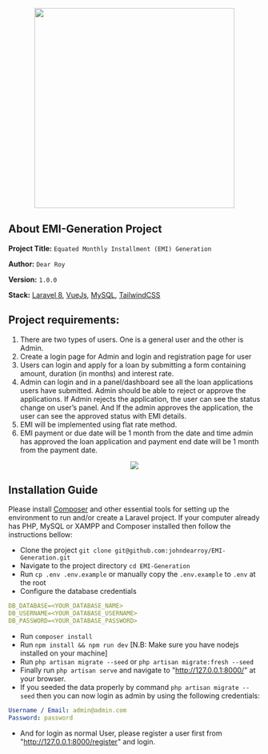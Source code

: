 <p align="center">
    <img src="https://i.ibb.co/8rdfXrh/imageonline-co-textimage.png" width="400">
</p>



## About EMI-Generation Project

<strong>Project Title:</strong> 
```Equated Monthly Installment (EMI) Generation```

<strong>Author:</strong> ```Dear Roy```

<strong>Version:</strong> ```1.0.0```

<strong>Stack:</strong> [Laravel 8](https://laravel.com/), [VueJs](https://vuejs.org/), [MySQL](https://www.mysql.com/), [TailwindCSS](https://tailwindcss.com/)

## Project requirements:

1. There are two types of users. One is a general user and the other is Admin.
2. Create a login page for Admin and login and registration page for user
3. Users can login and apply for a loan by submitting a form containing amount, duration (in
months) and interest rate.
4. Admin can login and in a panel/dashboard see all the loan applications users have submitted.
Admin should be able to reject or approve the applications. If Admin rejects the application, the
user can see the status change on user’s panel. And If the admin approves the application, the
user can see the approved status with EMI details.
5. EMI will be implemented using flat rate method.
6. EMI payment or due date will be 1 month from the date and time admin has approved the loan
application and payment end date will be 1 month from the payment date.

<p align="center">
    <img src="https://i.ibb.co/BfrRc3j/EMI-Generation.png">
</p>


## Installation Guide
Please install [Composer](https://getcomposer.org/) and other essential tools for setting up the environment to run and/or create a Laravel project.
If your computer already has PHP, MySQL or XAMPP and Composer installed then follow the instructions bellow:
* Clone the project ```git clone git@github.com:johndearroy/EMI-Generation.git```
* Navigate to the project directory ```cd EMI-Generation```
* Run ```cp .env .env.example``` or manually copy the ```.env.example``` to ```.env``` at the root
* Configure the database credentials
`````yaml
DB_DATABASE=<YOUR_DATABASE_NAME>
DB_USERNAME=<YOUR_DATABASE_USERNAME>
DB_PASSWORD=<YOUR_DATABASE_PASSWORD>
`````
* Run ```composer install```
* Run ```npm install && npm run dev``` [N.B: Make sure you have nodejs installed on your machine]
* Run ```php artisan migrate --seed``` or ```php artisan migrate:fresh --seed```
* Finally run ```php artisan serve``` and navigate to "http://127.0.0.1:8000/" at your browser.
* If you seeded the data properly by command ```php artisan migrate --seed``` then you can now login as admin by using the following credentials:

```yaml
Username / Email: admin@admin.com
Password: password
```
* And for login as normal User, please register a user first from "http://127.0.0.1:8000/register"
and login.

